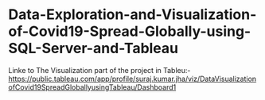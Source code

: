 # Data-Exploration-and-Visualization-of-Covid19-Spread-Globally-using-SQL-Server-and-Tableau
Linke to The Visualization part of the project in Tableu:-
https://public.tableau.com/app/profile/suraj.kumar.jha/viz/DataVisualizationofCovid19SpreadGloballyusingTableau/Dashboard1
